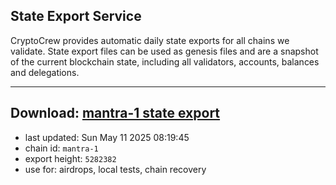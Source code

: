 ## State Export Service
CryptoCrew provides automatic daily state exports for all chains we validate. State export files can be used as genesis files and are a snapshot of the current blockchain state, including all validators, accounts, balances and delegations.

---
**Download: [mantra-1 state export](https://dl-eu2.ccvalidators.com/SERVICE/mantrachain/mantra-1_export_5282382.json)**
---

- last updated: Sun May 11 2025 08:19:45
- chain id: `mantra-1`
- export height: `5282382`
- use for: airdrops, local tests, chain recovery
